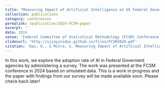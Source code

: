 ```yaml
---
title: "Measuring Impact of Artificial Intelligence on US Federal Government"
collection: publications
category: conferences
permalink: /publication/2024-FCSM-paper
excerpt: ''
date: 2024
venue: 'Federal Committee of Statistical Methodology (FCSM) Conference'
slidesurl: 'http://ujjayinidas.github.io/files/FCSM2024.pdf'
citation: 'Das, U., & Mitra, S. Measuring Impact of Artificial Intelligence on US Federal Government.'
---
```


In this work, we explore the adoption rate of AI in Federal Goverment agencies by administering a survey. The work was presented at the FCSM conference in 2024 based on simulated data. This is a work in progress and the paper with findings from our survey will be made available soon. Please check back later!
